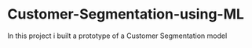 # Customer-Segmentation-using-ML
In this project i built a prototype of a Customer Segmentation model
